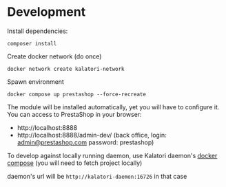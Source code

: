 # Development

Install dependencies:

```
composer install
```

Create docker network (do once)

```
docker network create kalatori-network
```

Spawn environment

```
docker compose up prestashop --force-recreate
```

The module will be installed automatically, yet you will have to configure it. You can access to PrestaShop in your browser:

- http://localhost:8888
- http://localhost:8888/admin-dev/ (back office, login: admin@prestashop.com password: prestashop)

To develop against locally running daemon, use Kalatori daemon's [docker compose](https://github.com/Alzymologist/Kalatori-backend/blob/main/tests/docker-compose.yml) (you will need to fetch project locally)

daemon's url will be `http://kalatori-daemon:16726` in that case
